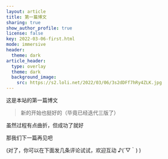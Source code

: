 ```yaml
---
layout: article
title: 第一篇博文
sharing: true
show_author_profile: true
license: false
key: 2022-03-06-first.html
mode: immersive
header:
  theme: dark
article_header:
  type: overlay
  theme: dark
  background_image:
    src: https://s2.loli.net/2022/03/06/3s2dDFf7hRy4ZLK.jpg
---
```


这是本站的第一篇博文<!--more-->

> 新的开始也挺好的（毕竟已经迭代三版了）

虽然过程有点曲折，但成功了就好

那我们下一篇再见吧

(对了，你可以在下面发几条评论试试，欢迎互动 ♪(´▽｀) )

